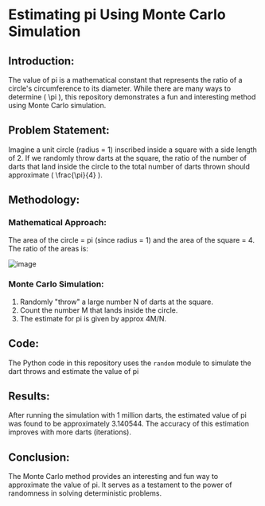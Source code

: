 # Estimating pi Using Monte Carlo Simulation

## Introduction:
The value of pi is a mathematical constant that represents the ratio of a circle's circumference to its diameter. While there are many ways to determine \( \pi \), this repository demonstrates a fun and interesting method using Monte Carlo simulation.

## Problem Statement:
Imagine a unit circle (radius = 1) inscribed inside a square with a side length of 2. If we randomly throw darts at the square, the ratio of the number of darts that land inside the circle to the total number of darts thrown should approximate \( \frac{\pi}{4} \).

## Methodology:

### Mathematical Approach:
The area of the circle = pi (since radius = 1) and the area of the square = 4. The ratio of the areas is:

![image](https://github.com/andrewchan868/Math-with-monte-carlo/assets/66477660/8920b064-e5b9-480c-bf99-077450c138f6)


### Monte Carlo Simulation:
1. Randomly "throw" a large number N of darts at the square.
2. Count the number M that lands inside the circle.
3. The estimate for pi is given by approx 4M/N.

## Code:
The Python code in this repository uses the `random` module to simulate the dart throws and estimate the value of pi

## Results:
After running the simulation with 1 million darts, the estimated value of pi was found to be approximately 3.140544. The accuracy of this estimation improves with more darts (iterations).

## Conclusion:
The Monte Carlo method provides an interesting and fun way to approximate the value of pi. It serves as a testament to the power of randomness in solving deterministic problems.
